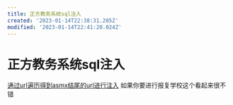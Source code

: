```yaml
---
title: 正方教务系统sql注入
created: '2023-01-14T22:38:31.205Z'
modified: '2023-01-14T22:41:20.024Z'
---
```


# 正方教务系统sql注入

[通过url遍历得到asmx结尾的url进行注入](https://cn-sec.com/archives/76623.html) 如果你要进行报复学校这个看起来很不错
